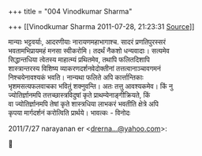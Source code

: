 +++
title = "004 Vinodkumar Sharma"

+++
[[Vinodkumar Sharma	2011-07-28, 21:23:31 [Source](https://groups.google.com/g/bvparishat/c/pAt1sXrmTX0)]]



मान्याः भट्टवर्याः, आदरणीयाः नारायणमहाभागाश्च. सादरं प्रणतिपुरस्सरं  
भवतामभिप्रायमहं मनसा स्वीकरोमि। तदर्थं नैकशो धन्यवादाः। सत्यमेव  
सिद्धान्तधिया त्वेतस्य माहात्म्यं प्रथितमेव, तथापि फलितदिशापि  
शास्त्रान्तरस्य विशिष्य व्याकरणदर्शनवेदोक्तीनां तत्तत्वानाञ्चावगमनं  
निश्चयेनावश्यकं भवति। नान्यथा फलिते अपि कार्त्तान्तिकाः  
भृशमसत्यफलवाचका भवितुं शक्नुवन्ति। अतः तत्तु आवश्यकमेव। किं नु  
ज्योतिर्ज्ञानमपि तत्तच्छास्त्रविदुषां कृते प्राथम्येनाङ्गीक्रियते, किं  
वा ज्योतिर्ज्ञानमपि तेषां कृते शास्त्रधिया लाभकरं भवतीति क्षेत्रे अपि  
कृपया मार्गदर्शनं करोत्विति प्रार्थये। भावत्कः - विनोदः

  
2011/7/27 narayanan er \<[drerna...@yahoo.com]()\>:




